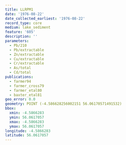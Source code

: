 ```yaml
---
title: LLRPM1
date: '1976-08-22'
date_collected_earliest: '1976-08-22'
record_type: core
medium: lake_sediment
feature: '605'
description: ''
parameters:
  - Pb/210
  - Pb/extractable
  - Zn/extractable
  - Cu/extractable
  - Cr/extractable
  - As/total
  - Cd/total
publications:
  - farmer94
  - farmer_cross79
  - farmer_etal80
  - baxter_etal81
geo_error: 0.0
geometry: POINT (-4.586628256002151 56.06170571491532)
bbox:
  xmin: -4.5866283
  ymin: 56.0617057
  xmax: -4.5866283
  ymax: 56.0617057
longitude: -4.5866283
latitude: 56.0617057
---
```

